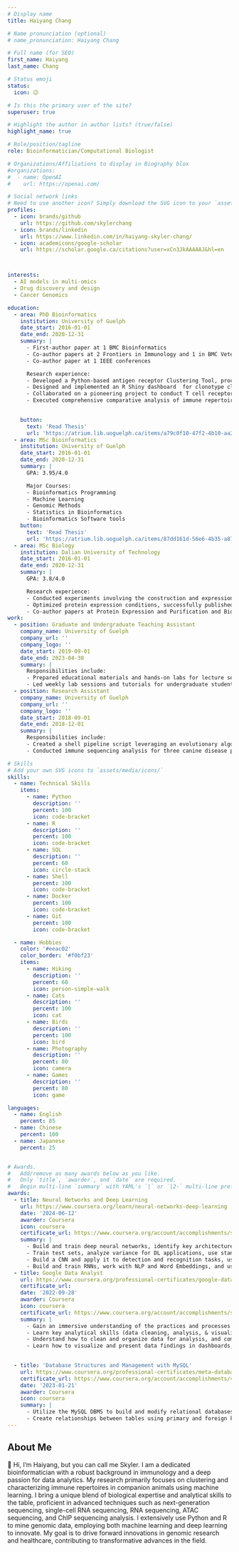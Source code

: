 ```yaml
---
# Display name
title: Haiyang Chang

# Name pronunciation (optional)
# name_pronunciation: Haiyang Chang

# Full name (for SEO)
first_name: Haiyang
last_name: Chang

# Status emoji
status:
  icon: 😉

# Is this the primary user of the site?
superuser: true

# Highlight the author in author lists? (true/false)
highlight_name: true

# Role/position/tagline
role: Bioinformatician/Computational Biologist

# Organizations/Affiliations to display in Biography blox
#organizations:
#  - name: OpenAI
#    url: https://openai.com/

# Social network links
# Need to use another icon? Simply download the SVG icon to your `assets/media/icons/` folder.
profiles:
  - icon: brands/github
    url: https://github.com/skylerchang
  - icon: brands/linkedin
    url: https://www.linkedin.com/in/haiyang-skyler-chang/
  - icon: academicons/google-scholar
    url: https://scholar.google.ca/citations?user=xCn3JkAAAAAJ&hl=en



interests:
  - AI models in multi-omics
  - Drug discovery and design 
  - Cancer Genomics 

education:
  - area: PhD Bioinformatics
    institution: University of Guelph
    date_start: 2016-01-01
    date_end: 2020-12-31
    summary: |
      - First-author paper at 1 BMC Bioinformatics
      - Co-author papers at 2 Frontiers in Immunology and 1 in BMC Veterinary Research
      - Co-author paper at 1 IEEE conferences 

      Research experience:
      - Developed a Python-based antigen receptor Clustering Tool, processing one million unique sequences in 5 minutes on a MacBook Air with an M2 chip, maintaining high clustering quality comparable to established tools.
      - Designed and implemented an R Shiny dashboard  for clonotype clustering visualization, incorporating interactive network graphs, phylogenetic trees, and logo representation plots, enhancing the exploration of high-publicity clusters as potential immune signatures.
      - Collaborated on a pioneering project to conduct T cell receptor (TCR) repertoire analysis using single-cell RNA sequencing in both healthy cats and dogs and  perform the TCR clustering analysis.
      - Executed comprehensive comparative analysis of immune repertoires in dog neurological diseases across two anatomical compartments, identifying novel ante-mortem diagnostic tools through clonotype clustering and sequence pattern similarity analysis.

    
    button:
      text: 'Read Thesis'
      url: 'https://atrium.lib.uoguelph.ca/items/a79c0f10-47f2-4b10-aa25-2e53e456a9d2'
  - area: MSc Bioinformatics
    institution: University of Guelph
    date_start: 2016-01-01
    date_end: 2020-12-31
    summary: |
      GPA: 3.95/4.0

      Major Courses:
      - Bioinformatics Programming 
      - Machine Learning
      - Genomic Methods 
      - Statistics in Bioinformatics
      - Bioinformatics Software tools
    button:
      text: 'Read Thesis'
      url: 'https://atrium.lib.uoguelph.ca/items/87dd161d-56e6-4b35-a878-05671a4f005b'
  - area: MSc Biology
    institution: Dalian University of Technology
    date_start: 2016-01-01
    date_end: 2020-12-31
    summary: |
      GPA: 3.8/4.0

      Research experience:
      - Conducted experiments involving the construction and expression of plasmid vectors of human glutamate oxaloacetate transaminases, performing protein purification and enzymatic activity assessment.
      - Optimized protein expression conditions, successfully published the crystallization structures in the Protein Data Bank (PDB) with IDs: 3WZF and 5AX8.
      - Co-author papers at Protein Expression and Purification and BioScience Trends.
work:
  - position: Graduate and Undergraduate Teaching Assistant
    company_name: University of Guelph
    company_url: ''
    company_logo: ''
    date_start: 2019-09-01
    date_end: 2023-04-30
    summary: |
      Responsibilities include:
      - Prepared educational materials and hands-on labs for lecture sessions on Unix commands, high-performance computing (HPC), and bioinformatics sequencing analysis (genome assembly, bulk RNA-seq, SNP anlysis, ATAC-seq and ChIP-seq.)
      - Led weekly lab sessions and tutorials for undergraduate students in statistics and R software, providing support for statistical modeling, data analysis, and visualization.
  - position: Research Assistant
    company_name: University of Guelph
    company_url: ''
    company_logo: ''
    date_start: 2018-09-01
    date_end: 2018-12-01
    summary: |
      Responsibilities include:
      - Created a shell pipeline script leveraging an evolutionary algorithm to identify high-similarity antigen receptors, streamlining the analysis process from Illumina sequencing platform to HPC platform.
      - Conducted immune sequencing analysis for three canine disease projects (lymphoma, minimal residual disease, and inflammatory conditions), contributing to one co-authored academic paper.

# Skills
# Add your own SVG icons to `assets/media/icons/`
skills:
  - name: Technical Skills
    items:
      - name: Python
        description: ''
        percent: 100
        icon: code-bracket
      - name: R
        description: ''
        percent: 100
        icon: code-bracket
      - name: SQL
        description: ''
        percent: 60
        icon: circle-stack
      - name: Shell
        percent: 100
        icon: code-bracket
      - name: Docker
        percent: 100
        icon: code-bracket
      - name: Git
        percent: 100
        icon: code-bracket

  - name: Hobbies
    color: '#eeac02'
    color_border: '#f0bf23'
    items:
      - name: Hiking
        description: ''
        percent: 60
        icon: person-simple-walk
      - name: Cats
        description: ''
        percent: 100
        icon: cat
      - name: Birds
        description: ''
        percent: 100
        icon: bird
      - name: Photography
        description: ''
        percent: 80
        icon: camera
      - name: Games
        description: ''
        percent: 80
        icon: game

languages:
  - name: English
    percent: 85
  - name: Chinese
    percent: 100
  - name: Japanese
    percent: 25


# Awards.
#   Add/remove as many awards below as you like.
#   Only `title`, `awarder`, and `date` are required.
#   Begin multi-line `summary` with YAML's `|` or `|2-` multi-line prefix and indent 2 spaces below.
awards:
  - title: Neural Networks and Deep Learning
    url: https://www.coursera.org/learn/neural-networks-deep-learning
    date: '2024-06-12'
    awarder: Coursera
    icon: coursera
    certificate_url: https://www.coursera.org/account/accomplishments/specialization/5BQYQ7YTPAYQ
    summary: |
      - Build and train deep neural networks, identify key architecture parameters, implement vectorized neural networks and deep learning to applications
      - Train test sets, analyze variance for DL applications, use standard techniques and optimization algorithms, and build neural networks in TensorFlow
      - Build a CNN and apply it to detection and recognition tasks, use neural style transfer to generate art, and apply algorithms to image and video data
      - Build and train RNNs, work with NLP and Word Embeddings, and use HuggingFace tokenizers and transformer models to perform NER and Question Answering.
  - title: Google Data Analyst
    url: https://www.coursera.org/professional-certificates/google-data-analytics
    certificate_url: 
    date: '2022-09-28'
    awarder: Coursera
    icon: coursera
    certificate_url: https://www.coursera.org/account/accomplishments/specialization/certificate/F4SPV4FKNN27
    summary: |
      - Gain an immersive understanding of the practices and processes used by a junior or associate data analyst in their day-to-day job.
      - Learn key analytical skills (data cleaning, analysis, & visualization) and tools (spreadsheets, SQL, R programming, Tableau). 
      - Understand how to clean and organize data for analysis, and complete analysis and calculations using spreadsheets, SQL and R programming.
      - Learn how to visualize and present data findings in dashboards, presentations and commonly used visualization platforms.
      

  - title: 'Database Structures and Management with MySQL'
    url: https://www.coursera.org/professional-certificates/meta-database-engineer
    certificate_url: https://www.coursera.org/account/accomplishments/verify/5LG6ESQWUKL9
    date: '2023-01-21'
    awarder: Coursera
    icon: coursera
    summary: |
      - Utilize the MySQL DBMS to build and modify relational databases with SQL.
      - Create relationships between tables using primary and foreign keys .
---
```


## About Me

👋 Hi, I’m Haiyang, but you can call me Skyler. I am a dedicated bioinformatician with a robust background in immunology and a deep passion for data analytics. My research primarily focuses on clustering and characterizing immune repertoires in companion animals using machine learning. I bring a unique blend of biological expertise and analytical skills to the table, proficient in advanced techniques such as next-generation sequencing, single-cell RNA sequencing, RNA sequencing, ATAC sequencing, and ChIP sequencing analysis. I extensively use Python and R to mine genomic data, employing both machine learning and deep learning to innovate. My goal is to drive forward innovations in genomic research and healthcare, contributing to transformative advances in the field.